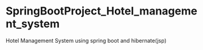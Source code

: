 # SpringBootProject_Hotel_management_system
Hotel Management System using spring boot and hibernate(jsp)
